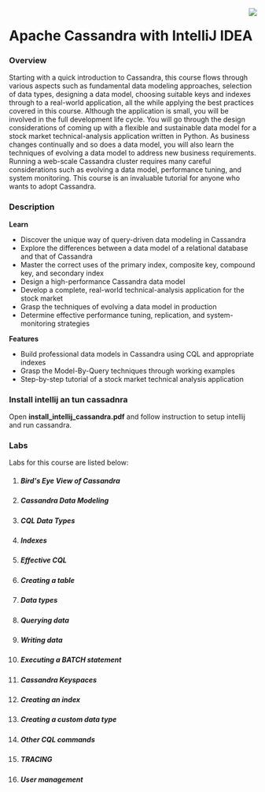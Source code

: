 <img align="right" src="https://raw.githubusercontent.com/fenago/apache-cassandra-intellij/master/md_files/logo-small.png">

# Apache Cassandra with IntelliJ IDEA 

### Overview

Starting with a quick introduction to Cassandra, this course flows through various aspects such as fundamental data modeling approaches, 
selection of data types, designing a data model, choosing suitable keys and indexes through to a real-world application, all the while 
applying the best practices covered in this course. Although the application is small, you will be involved in the full development life 
cycle. You will go through the design considerations of coming up with a flexible and sustainable data model for a stock market 
technical-analysis application written in Python. As business changes continually and so does a data model, you will also learn the
techniques of evolving a data model to address new business requirements. Running a web-scale Cassandra cluster requires many careful 
considerations such as evolving a data model, performance tuning, and system monitoring. This course is an invaluable tutorial for anyone
who wants to adopt Cassandra.


### Description

**Learn**

- Discover the unique way of query-driven data modeling in Cassandra
- Explore the differences between a data model of a relational database and that of Cassandra
- Master the correct uses of the primary index, composite key, compound key, and secondary index
- Design a high-performance Cassandra data model
- Develop a complete, real-world technical-analysis application for the stock market
- Grasp the techniques of evolving a data model in production
- Determine effective performance tuning, replication, and system-monitoring strategies

**Features**

- Build professional data models in Cassandra using CQL and appropriate indexes
- Grasp the Model-By-Query techniques through working examples
- Step-by-step tutorial of a stock market technical analysis application


### Install intellij an tun cassadnra

Open **install_intellij_cassandra.pdf** and follow instruction to setup intellij and run cassandra.

### Labs

Labs for this course are listed below:

1. ##### Bird's Eye View of Cassandra
2. ##### Cassandra Data Modeling
3. ##### CQL Data Types
4. ##### Indexes
5. ##### Effective CQL
6. ##### Creating a table
7. ##### Data types
8. ##### Querying data
9. ##### Writing data
10. ##### Executing a BATCH statement
11. ##### Cassandra Keyspaces
12. ##### Creating an index
13. ##### Creating a custom data type
14. ##### Other CQL commands
15. ##### TRACING
16. ##### User management

